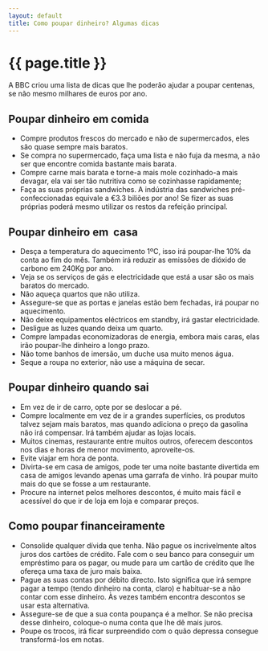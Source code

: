 ```yaml
---
layout: default
title: Como poupar dinheiro? Algumas dicas
---
```


# {{ page.title }}

A BBC criou uma lista de dicas que lhe poderão ajudar a poupar centenas, se não mesmo milhares de euros por ano.

## Poupar dinheiro em comida

* Compre produtos frescos do mercado e não de supermercados, eles são quase sempre mais baratos.
* Se compra no supermercado, faça uma lista e não fuja da mesma, a não ser que encontre comida bastante mais barata.
* Compre carne mais barata e torne-a mais mole cozinhado-a mais devagar, ela vai ser tão nutritiva como se cozinhasse rapidamente;
* Faça as suas próprias sandwiches. A indústria das sandwiches pré-confeccionadas equivale a €3.3 biliões por ano! Se fizer as suas próprias poderá mesmo utilizar os restos da refeição principal.


## Poupar dinheiro em  casa

* Desça a temperatura do aquecimento 1ºC, isso irá poupar-lhe 10% da conta ao fim do mês. Também irá reduzir as emissões de dióxido de carbono em 240Kg por ano.
* Veja se os serviços de gás e electricidade que está a usar são os mais baratos do mercado.
* Não aqueça quartos que não utiliza.
* Assegure-se que as portas e janelas estão bem fechadas, irá poupar no aquecimento.
* Não deixe equipamentos eléctricos em standby, irá gastar electricidade.
* Desligue as luzes quando deixa um quarto.
* Compre lampadas economizadoras de energia, embora mais caras, elas irão poupar-lhe dinheiro a longo prazo.
* Não tome banhos de imersão, um duche usa muito menos água.
* Seque a roupa no exterior, não use a máquina de secar.

## Poupar dinheiro quando sai

* Em vez de ir de carro, opte por se deslocar a pé.
* Compre localmente em vez de ir a grandes superfícies, os produtos talvez sejam mais baratos, mas quando adiciona o preço da gasolina não irá compensar. Irá também ajudar as lojas locais.
* Muitos cinemas, restaurante entre muitos outros, oferecem descontos nos dias e horas de menor movimento, aproveite-os.
* Evite viajar em hora de ponta.
* Divirta-se em casa de amigos, pode ter uma noite bastante divertida em casa de amigos levando apenas uma garrafa de vinho. Irá poupar muito mais do que se fosse a um restaurante.
* Procure na internet pelos melhores descontos, é muito mais fácil e acessível do que ir de loja em loja e comparar preços.

## Como poupar financeiramente

* Consolide qualquer dívida que tenha. Não pague os incrivelmente altos juros dos cartões de crédito. Fale com o seu banco para conseguir um empréstimo para os pagar, ou mude para um cartão de crédito que lhe ofereça uma taxa de juro mais baixa.
* Pague as suas contas por débito directo. Isto significa que irá sempre pagar a tempo (tendo dinheiro na conta, claro) e habituar-se a não contar com esse dinheiro. Às vezes também encontra descontos se usar esta alternativa.
* Assegure-se de que a sua conta poupança é a melhor. Se não precisa desse dinheiro, coloque-o numa conta que lhe dê mais juros.
* Poupe os trocos, irá ficar surpreendido com o quão depressa consegue transformá-los em notas.
